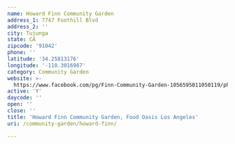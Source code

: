 ```yaml
---
name: Howard Finn Community Garden
address_1: 7747 Foothill Blvd
address_2: ''
city: Tujunga
state: CA
zipcode: '91042'
phone: ''
latitude: '34.25813176'
longitude: '-118.3016987'
category: Community Garden
website: >-
  https://www.facebook.com/pg/Finn-Community-Garden-1056595011050119/photos/?tab=album&album_id=1068115096564777
active: 'Y'
daycode: ''
open: ''
close: ''
title: 'Howard Finn Community Garden, Food Oasis Los Angeles'
uri: /community-garden/howard-finn/

---
```

